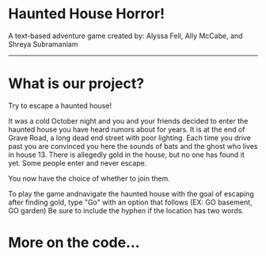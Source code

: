 # Haunted House Horror!

A text-based adventure game created by: Alyssa Fell, Ally McCabe, and Shreya Subramaniam

-----

# What is our project?

Try to escape a haunted house!

It was a cold October night and you and your friends decided to enter the haunted house you have heard rumors about for years. It is at the end of Grave Road, a long dead end street with poor lighting. Each time you drive past you are convinced you here the sounds of bats and the ghost who lives in house 13. There is allegedly gold in the house, but no one has found it yet. Some people enter and never escape.

You now have the choice of whether to join them.

To play the game andnavigate the haunted house with the goal of escaping after finding gold, type "Go" with an option that follows (EX: GO basement, GO garden) Be sure to include the hyphen if the location has two words.


# More on the code...
